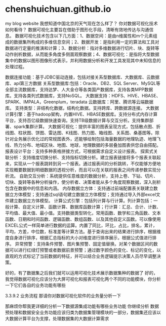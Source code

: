 # chenshuichuan.github.io
my blog website
我想知道中国北京的天气现在怎么样了？
你对数据可视化技术如何看待？
数据可视化主要旨在借助于图形化手段，清晰有效地传达与沟通信息。
数据可视化技术包含以下几方面：1、数据空间：是由n维属性和m个元素组成的数据集所构成的多维信息空间；2、数据开发：是指利用一定的算法和工具对数据进行定量的推演和计算；3、数据分析：指对多维数据进行切片、块、旋转等动作剖析数据，从而能多角度多侧面观察数据；4、数据可视化：是指将大型数据集中的数据以图形图像形式表示，并利用数据分析和开发工具发现其中未知信息的处理过程。

数据连接功能：基于JDBC驱动连接，包括对接关系型数据库、大数据库、云数据库、api第三方数据
关系型数据库:包括：Oracle、DB2、SQL Server、MySQL等全部主流数据库，支持达梦、人大金仓等各类国产数据库，支持各类MPP数据库。支持各类列式数据库，支持NoSQL。
大数据支持：HDFS、HIVE、HBASE、SPARK、IMPALA，Greenplum，teradata
云数据库：阿里、腾讯等云端数据库。
支持类型：非结构化数据，结构化数据。支持跨库、跨数据源连接。
大数据计算引擎：基于hadoop架构，内置HIVE、HBASE数据库。支持分布式内存计算平台，支持百亿级数据快速查询。支持TB级数据计算与交互分析。支持集群部署、spark集群计算。
大数据可视化：提供丰富的图表呈现方式，包括散点图、折线图、柱状图、饼图、雷达图、K线图、热力图、箱线图、关系图、桑基图等。除针对业务展示优化过的常规图表外，还能够绘制包括海量数据的地理轨迹、地理飞线、热力分布、地域区块、地图、地球，地理数据的多层叠加图表供您自由搭配。
报表设计平台：支持多种表格拼接方式，可根据需求自定义设计报表。
探索式关联分析：支持维度切换分析、支持指标切换分析。建立报表链接将多个报表关联起来，实现从一个报表跳转到另一个报表。通过报表间的分析跳转，不仅能够方便地实现概要数据到明细数据的透视分析，而且可以在关联的报表之间传递参数实现分析流。
自助交互分析：系统提供任意维度的数据分析，支持上卷、下钻、切片、切块、旋转等各种分析操作，使分析者、决策者能从多个角度观察数据，深入剖析包含在数据中的信息和内涵。
内存数据立方体：支持通过前端配置表关联建立数据立方体模型；支持通过sql语句建立数据立方体模型；支持通过导入外部excel文件建立数据立方体模型。
计算公式引擎：包括列计算与行计算。列计算包括：一般计算、自定义计算、函数计算、数据库函数计算；行计算：汇总、合计、计数、平均值、最大值、最小值。支持数据类型转化，常用函数、数学和三角函数、文本函数、日期和时间函数、逻辑函数、数组函数、以及其他自定义函数。可以像使用EXCEL公式一样简单进行数据的运算。内置了同比，环比，占比，排名，累计，平均，方差，中位数，标准差等计算方法。基于查询出来的结果进行排序，根据维度自身进行排序，根据汇总指标的大小对维度进行排序展示，根据公式值进行排序。
异常预警：支持条件预警、图片集预警、固定值替换。对某个数据区间的数据可以进行红绿灯预警或者数据前景预警；通过数字颜色的变化、标记的变化，以直观的方式标记了当前数据的特征，并可以结合业务逻辑提示决策人员尽早调整决策。

好的，有了数据集之后我们就可以运用可视化技术展示数据集种的数据了
好的，我觉得数据可视化应该分为大屏可视化和报表可视化两个不同的功能模块，你分析一下它们各自的业务功能有哪些

3.3.9.2	业务流程
那请你对数据可视化软件的业务量分析一下

那麻烦你帮我更详细的分析一下数据源集成功能有哪些业务功能
你继续分析
数据预处理和数据安全业务功能应该归类为数据集管理模块的一部分，数据集还应该以大数据计算平台为支撑，处理数据集的大数据计算需求


